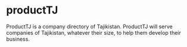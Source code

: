 # productTJ
ProductTJ is a company directory of Tajikistan.
ProductTJ will serve companies of Tajikistan, whatever their size, to help them develop their business.
